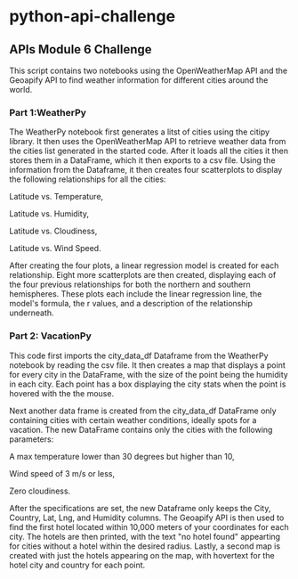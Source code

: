 # python-api-challenge
## APIs Module 6 Challenge

This script contains two notebooks using the OpenWeatherMap API and the Geoapify API to find weather information for different cities around the world.

### Part 1:WeatherPy
The WeatherPy notebook first generates a litst of cities using the citipy library. It then uses the OpenWeatherMap API to retrieve weather data from the cities list generated in the started code. After it loads all the cities it then stores them in a DataFrame, which it then exports to a csv file. Using the information from the Dataframe, it then creates four scatterplots to display the following relationships for all the cities:

Latitude vs. Temperature,

Latitude vs. Humidity,

Latitude vs. Cloudiness,

Latitude vs. Wind Speed.

After creating the four plots, a linear regression model is created for each relationship. Eight more scatterplots are then created, displaying each of the four previous relationships for both the northern and southern hemispheres. These plots each include the linear regression line, the model's formula, the r values, and a description of the relationship underneath. 

### Part 2: VacationPy
This code first imports the city_data_df Dataframe from the WeatherPy notebook by reading the csv file. It then creates a map that displays a point for every city in the  DataFrame, with the size of the point being the humidity in each city. Each point has a box displaying the city stats when the point is hovered with the the mouse.

Next another data frame is created from the city_data_df DataFrame only containing cities with certain weather conditions, ideally spots for a vacation. The new DataFrame contains only the cities with the following parameters:

A max temperature lower than 30 degrees but higher than 10,

Wind speed of 3 m/s or less,

Zero cloudiness.

After the specifications are set, the new Dataframe only keeps the City, Country, Lat, Lng, and Humidity columns.
The Geoapify API is then used to find the first hotel located within 10,000 meters of your coordinates for each city. The hotels are then printed, with the text "no hotel found" appearting for cities without a hotel within the desired radius. Lastly, a second map is created with just the hotels appearing on the map, with hovertext for the hotel city and country for each point.
